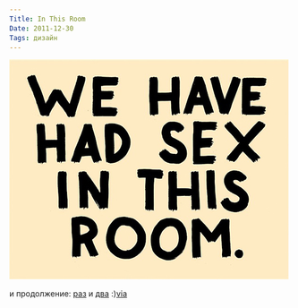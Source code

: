```yaml
---
Title: In This Room
Date: 2011-12-30
Tags: дизайн
---
```


![this-room.jpg](images/this-room.jpg)

и продолжение: [раз](http://www.20x200.com/artworks/4021-steve-lambert-drawings-for-3-rooms-in) и [два](http://www.20x200.com/artworks/4022-steve-lambert-drawings-for-3-rooms-in) :)[via](http://thisisnthappiness.com/post/14987008545/steve-lambert)